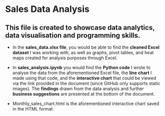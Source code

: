 # Sales Data Analysis
## This file is created to showcase data analytics, data visualisation and programming skills.
- In the **sales_data.xlsx file**, you would be able to find the **cleaned Excel dataset** I was working with, as well as graphs, pivot tables, and heat maps created for analysis purposes through Excel.

- In **sales_analysis.ipynb** you would find the **Python code** I wrote to analyse the data from the aforementioned Excel file, the **line chart** I made using that code, and the **interactive chart** that could be viewed via the link provided in the document (since GitHub only supports static images). The **findings** drawn from the data analysis and further **business suggestions** are presented at the bottom of the document.

- Monthly_sales_chart.html is the aforementioned interactive chart saved in the HTML format.
